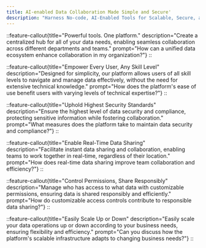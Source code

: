 ```yaml
---
title: AI-enabled Data Collaboration Made Simple and Secure'
description: "Harness No-code, AI-Enabled Tools for Scalable, Secure, and Sophisticated Data Collaboration."
---
```


::feature-callout{title="Powerful tools. One platform." description="Create a centralized hub for all of your data needs, enabling seamless collaboration across different departments and teams." prompt="How can a unified data ecosystem enhance collaboration in my organization?"}
::

::feature-callout{title="Empower Every User, Any Skill Level" description="Designed for simplicity, our platform allows users of all skill levels to navigate and manage data effectively, without the need for extensive technical knowledge." prompt="How does the platform's ease of use benefit users with varying levels of technical expertise?"}
::

::feature-callout{title="Uphold Highest Security Standards" description="Ensure the highest level of data security and compliance, protecting sensitive information while fostering collaboration." prompt="What measures does the platform take to maintain data security and compliance?"}
::

::feature-callout{title="Enable Real-Time Data Sharing" description="Facilitate instant data sharing and collaboration, enabling teams to work together in real-time, regardless of their location." prompt="How does real-time data sharing improve team collaboration and efficiency?"}
::

::feature-callout{title="Control Permissions, Share Responsibly" description="Manage who has access to what data with customizable permissions, ensuring data is shared responsibly and efficiently." prompt="How do customizable access controls contribute to responsible data sharing?"}
::

::feature-callout{title="Easily Scale Up or Down" description="Easily scale your data operations up or down according to your business needs, ensuring flexibility and efficiency." prompt="Can you discuss how the platform's scalable infrastructure adapts to changing business needs?"}
::

